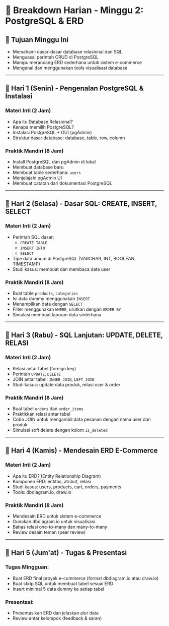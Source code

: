 
# 📅 Breakdown Harian - Minggu 2: PostgreSQL & ERD

## 🎯 Tujuan Minggu Ini
- Memahami dasar-dasar database relasional dan SQL
- Menguasai perintah CRUD di PostgreSQL
- Mampu merancang ERD sederhana untuk sistem e-commerce
- Mengenal dan menggunakan tools visualisasi database

---

## 📆 Hari 1 (Senin) - Pengenalan PostgreSQL & Instalasi

### Materi Inti (2 Jam)
- Apa itu Database Relasional?
- Kenapa memilih PostgreSQL?
- Instalasi PostgreSQL + GUI (pgAdmin)
- Struktur dasar database: database, table, row, column

### Praktik Mandiri (8 Jam)
- Install PostgreSQL dan pgAdmin di lokal
- Membuat database baru
- Membuat table sederhana: `users`
- Menjelajahi pgAdmin UI
- Membuat catatan dari dokumentasi PostgreSQL

---

## 📆 Hari 2 (Selasa) - Dasar SQL: CREATE, INSERT, SELECT

### Materi Inti (2 Jam)
- Perintah SQL dasar:
  - `CREATE TABLE`
  - `INSERT INTO`
  - `SELECT`
- Tipe data umum di PostgreSQL (VARCHAR, INT, BOOLEAN, TIMESTAMP)
- Studi kasus: membuat dan membaca data user

### Praktik Mandiri (8 Jam)
- Buat table `products`, `categories`
- Isi data dummy menggunakan `INSERT`
- Menampilkan data dengan `SELECT`
- Filter menggunakan `WHERE`, urutkan dengan `ORDER BY`
- Simulasi membuat laporan data sederhana

---

## 📆 Hari 3 (Rabu) - SQL Lanjutan: UPDATE, DELETE, RELASI

### Materi Inti (2 Jam)
- Relasi antar tabel (foreign key)
- Perintah `UPDATE`, `DELETE`
- JOIN antar tabel: `INNER JOIN`, `LEFT JOIN`
- Studi kasus: update data produk, relasi user & order

### Praktik Mandiri (8 Jam)
- Buat tabel `orders` dan `order_items`
- Praktikkan relasi antar tabel
- Coba JOIN untuk mengambil data pesanan dengan nama user dan produk
- Simulasi soft delete dengan kolom `is_deleted`

---

## 📆 Hari 4 (Kamis) - Mendesain ERD E-Commerce

### Materi Inti (2 Jam)
- Apa itu ERD? (Entity Relationship Diagram)
- Komponen ERD: entitas, atribut, relasi
- Studi kasus: users, products, cart, orders, payments
- Tools: dbdiagram.io, draw.io

### Praktik Mandiri (8 Jam)
- Mendesain ERD untuk sistem e-commerce
- Gunakan dbdiagram.io untuk visualisasi
- Bahas relasi one-to-many dan many-to-many
- Review desain teman (peer review)

---

## 📆 Hari 5 (Jum'at) - Tugas & Presentasi

### Tugas Mingguan:
- Buat ERD final proyek e-commerce (format dbdiagram.io atau draw.io)
- Buat skrip SQL untuk membuat tabel sesuai ERD
- Insert minimal 5 data dummy ke setiap tabel

### Presentasi:
- Presentasikan ERD dan jelaskan alur data
- Review antar kelompok (feedback & saran)
